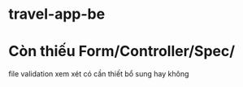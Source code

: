 # travel-app-be

# Còn thiếu Form/Controller/Spec/
file validation xem xét có cần thiết bổ sung hay không
